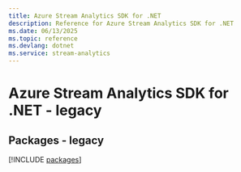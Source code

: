 ```yaml
---
title: Azure Stream Analytics SDK for .NET
description: Reference for Azure Stream Analytics SDK for .NET
ms.date: 06/13/2025
ms.topic: reference
ms.devlang: dotnet
ms.service: stream-analytics
---
```

# Azure Stream Analytics SDK for .NET - legacy
## Packages - legacy
[!INCLUDE [packages](stream-analytics-index.md)]